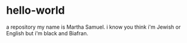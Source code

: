 # hello-world
a repository
my name is Martha Samuel.
i know you think i'm Jewish or English but i'm black and Biafran.
